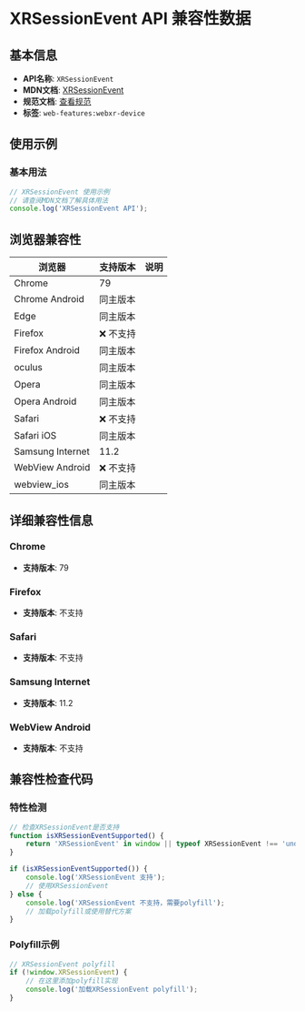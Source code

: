 # XRSessionEvent API 兼容性数据

## 基本信息

- **API名称**: `XRSessionEvent`
- **MDN文档**: [XRSessionEvent](https://developer.mozilla.org/docs/Web/API/XRSessionEvent)
- **规范文档**: [查看规范](https://immersive-web.github.io/webxr/#xrsessionevent-interface)
- **标签**: `web-features:webxr-device`

## 使用示例

### 基本用法

```javascript
// XRSessionEvent 使用示例
// 请查阅MDN文档了解具体用法
console.log('XRSessionEvent API');
```

## 浏览器兼容性

| 浏览器 | 支持版本 | 说明 |
|--------|----------|------|
| Chrome | 79 |  |
| Chrome Android | 同主版本 |  |
| Edge | 同主版本 |  |
| Firefox | ❌ 不支持 |  |
| Firefox Android | 同主版本 |  |
| oculus | 同主版本 |  |
| Opera | 同主版本 |  |
| Opera Android | 同主版本 |  |
| Safari | ❌ 不支持 |  |
| Safari iOS | 同主版本 |  |
| Samsung Internet | 11.2 |  |
| WebView Android | ❌ 不支持 |  |
| webview_ios | 同主版本 |  |

## 详细兼容性信息

### Chrome

- **支持版本**: 79

### Firefox

- **支持版本**: 不支持

### Safari

- **支持版本**: 不支持

### Samsung Internet

- **支持版本**: 11.2

### WebView Android

- **支持版本**: 不支持

## 兼容性检查代码

### 特性检测

```javascript
// 检查XRSessionEvent是否支持
function isXRSessionEventSupported() {
    return 'XRSessionEvent' in window || typeof XRSessionEvent !== 'undefined';
}

if (isXRSessionEventSupported()) {
    console.log('XRSessionEvent 支持');
    // 使用XRSessionEvent
} else {
    console.log('XRSessionEvent 不支持，需要polyfill');
    // 加载polyfill或使用替代方案
}
```

### Polyfill示例

```javascript
// XRSessionEvent polyfill
if (!window.XRSessionEvent) {
    // 在这里添加polyfill实现
    console.log('加载XRSessionEvent polyfill');
}
```

